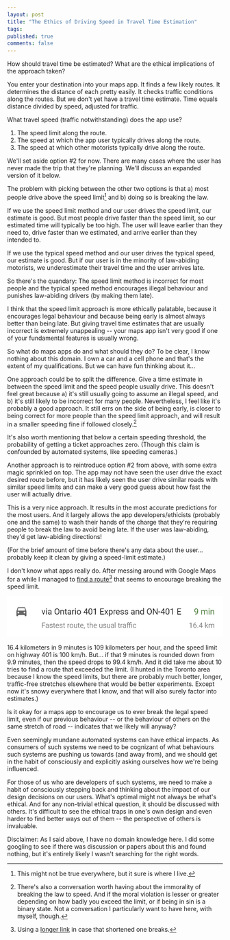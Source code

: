 ```yaml
---
layout: post
title: "The Ethics of Driving Speed in Travel Time Estimation"
tags:
published: true
comments: false
---
```


How should travel time be estimated? What are the ethical implications of the approach taken?

You enter your destination into your maps app. It finds a few likely routes. It determines the distance of each pretty easily. It checks traffic conditions along the routes. But we don't yet have a travel time estimate. Time equals distance divided by speed, adjusted for traffic.

What travel speed (traffic notwithstanding) does the app use?
1. The speed limit along the route.
2. The speed at which the app user typically drives along the route.
3. The speed at which other motorists typically drive along the route.

We'll set aside option #2 for now. There are many cases where the user has never made the trip that they're planning. We'll discuss an expanded version of it below.

The problem with picking between the other two options is that a) most people drive above the speed limit[^1] and b) doing so is breaking the law.

If we use the speed limit method and our user drives the speed limit, our estimate is good. But most people drive faster than the speed limit, so our estimated time will typically be too high. The user will leave earlier than they need to, drive faster than we estimated, and arrive earlier than they intended to.

If we use the typical speed method and our user drives the typical speed, our estimate is good. But if our user is in the minority of law-abiding motorists, we underestimate their travel time and the user arrives late.

So there's the quandary: The speed limit method is incorrect for most people and the typical speed method encourages illegal behaviour and punishes law-abiding drivers (by making them late).

I think that the speed limit approach is more ethically palatable, because it encourages legal behaviour and because being early is almost always better than being late. But giving travel time estimates that are usually incorrect is extremely unappealing -- your maps app isn't very good if one of your fundamental features is usually wrong.

So what do maps apps do and what should they do? To be clear, I know nothing about this domain. I own a car and a cell phone and that's the extent of my qualifications. But we can have fun thinking about it...

One approach could be to split the difference. Give a time estimate in between the speed limit and the speed people usually drive. This doesn't feel great because a) it's still usually going to assume an illegal speed, and b) it's still likely to be incorrect for many people. Nevertheless, I feel like it's probably a good approach. It still errs on the side of being early, is closer to being correct for more people than the speed limit approach, and will result in a smaller speeding fine if followed closely.[^2]

It's also worth mentioning that below a certain speeding threshold, the probability of getting a ticket approaches zero. (Though this claim is confounded by automated systems, like speeding cameras.)

Another approach is to reintroduce option #2 from above, with some extra magic sprinkled on top. The app may not have seen the user drive the exact desired route before, but it has likely seen the user drive similar roads with similar speed limits and can make a very good guess about how fast the user will actually drive.

This is a very nice approach. It results in the most accurate predictions for the most users. And it largely allows the app developers/ethicists (probably one and the same) to wash their hands of the charge that they're requiring people to break the law to avoid being late. If the user was law-abiding, they'd get law-abiding directions!

(For the brief amount of time before there's any data about the user... probably keep it clean by giving a speed-limit estimate.)

I don't know what apps really do. After messing around with Google Maps for a while I managed to [find a route](https://goo.gl/maps/8bjzqbrAkTg1QXh56)[^3] that seems to encourage breaking the speed limit.

<img src="/assets/img/blog/401-travel-time.png">

16.4 kilometers in 9 minutes is 109 kilometers per hour, and the speed limit on highway 401 is 100 km/h. But... if that 9 minutes is rounded down from 9.9 minutes, then the speed drops to 99.4 km/h. And it did take me about 10 tries to find a route that exceeded the limit. (I hunted in the Toronto area because I know the speed limits, but there are probably much better, longer, traffic-free stretches elsewhere that would be better experiments. Except now it's snowy everywhere that I know, and that will also surely factor into estimates.)

Is it okay for a maps app to encourage us to ever break the legal speed limit, even if our previous behaviour -- or the behaviour of others on the same stretch of road -- indicates that we likely will anyway?

Even seemingly mundane automated systems can have ethical impacts. As consumers of such systems we need to be cognizant of what behaviours such systems are pushing us towards (and away from), and we should get in the habit of consciously and explicitly asking ourselves how we're being influenced.

For those of us who are developers of such systems, we need to make a habit of consciously stepping back and thinking about the impact of our design decisions on our users. What's optimal might not always be what's ethical. And for any non-trivial ethical question, it should be discussed with others. It's difficult to see the ethical traps in one's own design and even harder to find better ways out of them -- the perspective of others is invaluable.

Disclaimer: As I said above, I have no domain knowledge here. I did some googling to see if there was discussion or papers about this and found nothing, but it's entirely likely I wasn't searching for the right words.

[^1]: This might not be true everywhere, but it sure is where I live.

[^2]: There's also a conversation worth having about the immorality of breaking the law to speed. And if the moral violation is lesser or greater depending on how badly you exceed the limit, or if being in sin is a binary state. Not a conversation I particularly want to have here, with myself, though.

[^3]: Using a [longer link](https://www.google.ca/maps/dir/43.8049634,-79.133491/43.8671479,-78.9525895/@43.7902468,-79.1002391,12.33z/data=!4m2!4m1!3e0) in case that shortened one breaks.
